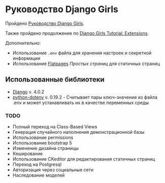 # Руководство Django Girls

Пройдено [Руководство Django Girls](https://tutorial.djangogirls.org/ru/).

Также пройдено продолжение по [Django Girls Tutorial: Extensions](https://tutorial-extensions.djangogirls.org/). 

Дополнительно:

- Использование `.env` файла для хранения настроек и секретной информации
- Использование [Flatpages](https://docs.djangoproject.com/en/4.0/ref/contrib/flatpages/) _Простых страниц_ для статичных страниц 

## Использованные библиотеки

- [Django](https://www.djangoproject.com/) v. 4.0.2
- [python-dotenv](https://pypi.org/project/python-dotenv/) v. 0.19.2 - Считывает пары ключ-значение из файла .env и может устанавливать их в качестве переменных среды

### TODO

- Полный переход на Class-Based Views
- Генерация случайного наполнения демонстрационной базы
- Использование permissions
- Использование bootstrap 5
- Изменение дизайна страницы
- Кеширование
- Использование CKeditor для редактирования статичных страниц
- Переход на Postgresql 
- Авторизация через социальные сети
- Наследование моделей